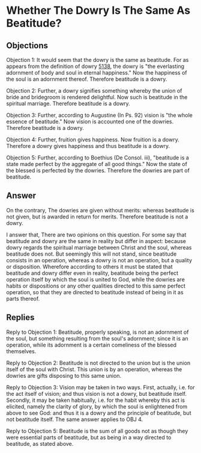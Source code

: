# Whether The Dowry Is The Same As Beatitude?

## Objections

Objection 1: It would seem that the dowry is the same as beatitude. For as appears from the definition of dowry [5138](A[1]), the dowry is "the everlasting adornment of body and soul in eternal happiness." Now the happiness of the soul is an adornment thereof. Therefore beatitude is a dowry.

Objection 2: Further, a dowry signifies something whereby the union of bride and bridegroom is rendered delightful. Now such is beatitude in the spiritual marriage. Therefore beatitude is a dowry.

Objection 3: Further, according to Augustine (In Ps. 92) vision is "the whole essence of beatitude." Now vision is accounted one of the dowries. Therefore beatitude is a dowry.

Objection 4: Further, fruition gives happiness. Now fruition is a dowry. Therefore a dowry gives happiness and thus beatitude is a dowry.

Objection 5: Further, according to Boethius (De Consol. iii), "beatitude is a state made perfect by the aggregate of all good things." Now the state of the blessed is perfected by the dowries. Therefore the dowries are part of beatitude.

## Answer

On the contrary, The dowries are given without merits: whereas beatitude is not given, but is awarded in return for merits. Therefore beatitude is not a dowry.

I answer that, There are two opinions on this question. For some say that beatitude and dowry are the same in reality but differ in aspect: because dowry regards the spiritual marriage between Christ and the soul, whereas beatitude does not. But seemingly this will not stand, since beatitude consists in an operation, whereas a dowry is not an operation, but a quality or disposition. Wherefore according to others it must be stated that beatitude and dowry differ even in reality, beatitude being the perfect operation itself by which the soul is united to God, while the dowries are habits or dispositions or any other qualities directed to this same perfect operation, so that they are directed to beatitude instead of being in it as parts thereof.

## Replies

Reply to Objection 1: Beatitude, properly speaking, is not an adornment of the soul, but something resulting from the soul's adornment; since it is an operation, while its adornment is a certain comeliness of the blessed themselves.

Reply to Objection 2: Beatitude is not directed to the union but is the union itself of the soul with Christ. This union is by an operation, whereas the dowries are gifts disposing to this same union.

Reply to Objection 3: Vision may be taken in two ways. First, actually, i.e. for the act itself of vision; and thus vision is not a dowry, but beatitude itself. Secondly, it may be taken habitually, i.e. for the habit whereby this act is elicited, namely the clarity of glory, by which the soul is enlightened from above to see God: and thus it is a dowry and the principle of beatitude, but not beatitude itself. The same answer applies to OBJ 4.

Reply to Objection 5: Beatitude is the sum of all goods not as though they were essential parts of beatitude, but as being in a way directed to beatitude, as stated above.